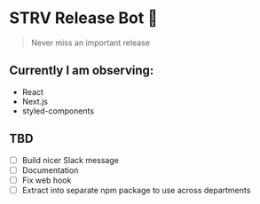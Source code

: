 # STRV Release Bot 🤖

> Never miss an important release

## Currently I am observing:

* React
* Next.js
* styled-components

## TBD

* [ ] Build nicer Slack message
* [ ] Documentation
* [ ] Fix web hook
* [ ] Extract into separate npm package to use across departments
